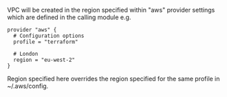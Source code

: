 VPC will be created in the region specified within "aws" provider settings which
are defined in the calling module e.g.

```
provider "aws" {
  # Configuration options
  profile = "terraform"

  # London
  region = "eu-west-2"
}
```

Region specified here overrides the region specified for the same profile in
~/.aws/config.

